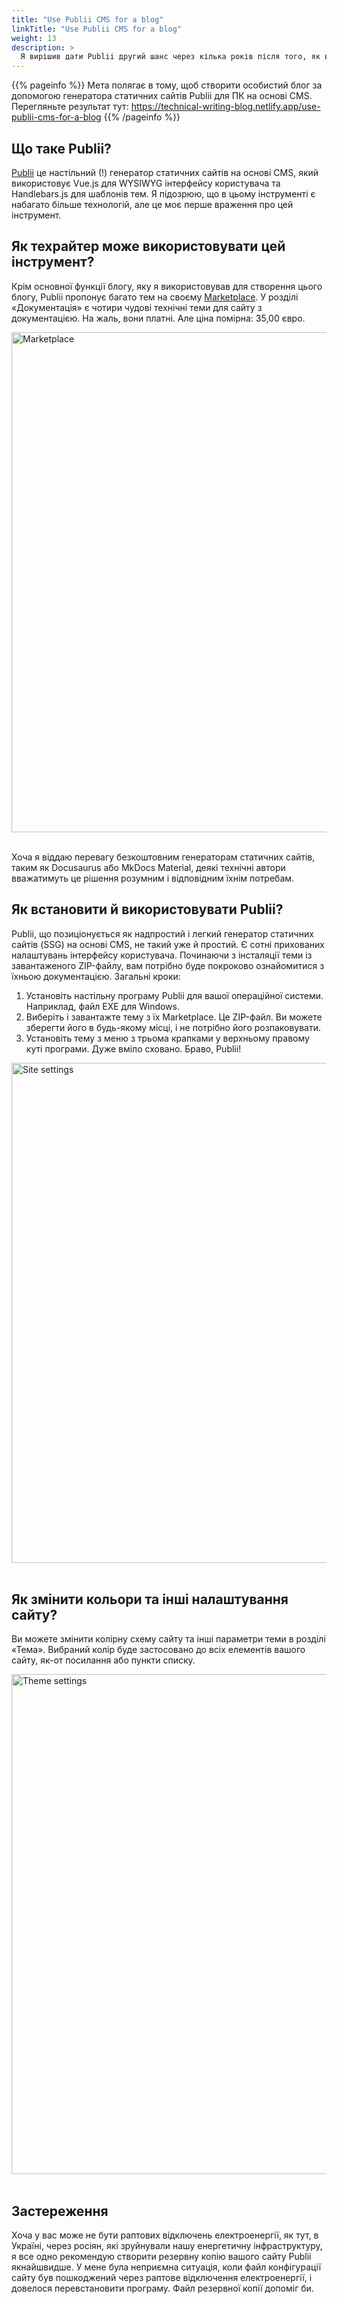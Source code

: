 ```yaml
---
title: "Use Publii CMS for a blog"
linkTitle: "Use Publii CMS for a blog"
weight: 13
description: >
  Я вирішив дати Publii другий шанс через кілька років після того, як вперше спробував створити свій блог.
---
```


{{% pageinfo %}}
Мета полягає в тому, щоб створити особистий блог за допомогою генератора статичних сайтів Publii для ПК на основі CMS. Перегляньте результат тут: https://technical-writing-blog.netlify.app/use-publii-cms-for-a-blog
{{% /pageinfo %}}

## Що таке Publii?

[Publii](https://getpublii.com/docs/) це настільний (!) генератор статичних сайтів на основі CMS, який використовує Vue.js для WYSIWYG інтерфейсу користувача та Handlebars.js для шаблонів тем. Я підозрюю, що в цьому інструменті є набагато більше технологій, але це моє перше враження про цей інструмент.

## Як техрайтер може використовувати цей інструмент?

Крім основної функції блогу, яку я використовував для створення цього блогу, Publii пропонує багато тем на своєму [Marketplace](https://marketplace.getpublii.com/themes/). У розділі «Документація» є чотири чудові технічні теми для сайту з документацією. На жаль, вони платні. Але ціна помірна: 35,00 євро.

<img src="../img/marketplace-lg.png" alt="Marketplace" width="800"/>
<br></br>

Хоча я віддаю перевагу безкоштовним генераторам статичних сайтів, таким як Docusaurus або MkDocs Material, деякі технічні автори вважатимуть це рішення розумним і відповідним їхнім потребам.

## Як встановити й використовувати Publii?

Publii, що позиціонується як надпростий і легкий генератор статичних сайтів (SSG) на основі CMS, не такий уже й простий. Є сотні прихованих налаштувань інтерфейсу користувача. Починаючи з інсталяції теми із завантаженого ZIP-файлу, вам потрібно буде покроково ознайомитися з їхньою документацією. Загальні кроки:

1. Установіть настільну програму Publii для вашої операційної системи. Наприклад, файл EXE для Windows.
2. Виберіть і завантажте тему з їх Marketplace. Це ZIP-файл. Ви можете зберегти його в будь-якому місці, і не потрібно його розпаковувати.
3. Установіть тему з меню з трьома крапками у верхньому правому куті програми. Дуже вміло сховано. Браво, Publii!

<img src="../img/site-settings-lg.png" alt="Site settings" width="800"/>
<br></br>

## Як змінити кольори та інші налаштування сайту?

Ви можете змінити колірну схему сайту та інші параметри теми в розділі «Тема». Вибраний колір буде застосовано до всіх елементів вашого сайту, як-от посилання або пункти списку.

<img src="../img/theme-settings-lg.png" alt="Theme settings" width="800"/>
<br></br>

## Застереження

Хоча у вас може не бути раптових відключень електроенергії, як тут, в Україні, через росіян, які зруйнували нашу енергетичну інфраструктуру, я все одно рекомендую створити резервну копію вашого сайту Publii якнайшвидше. У мене була неприємна ситуація, коли файл конфігурації сайту був пошкоджений через раптове відключення електроенергії, і довелося перевстановити програму. Файл резервної копії допоміг би.
